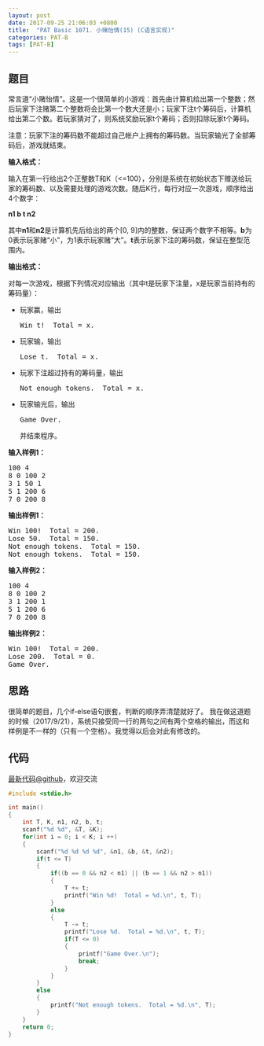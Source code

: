 ```yaml
---
layout: post
date: 2017-09-25 21:06:03 +0800
title:  "PAT Basic 1071. 小赌怡情(15) (C语言实现)"
categories: PAT-B
tags: [PAT-B]
---
```


## 题目

<div id="problemContent">
<p>常言道“小赌怡情”。这是一个很简单的小游戏：首先由计算机给出第一个整数；然后玩家下注赌第二个整数将会比第一个数大还是小；玩家下注t个筹码后，计算机给出第二个数。若玩家猜对了，则系统奖励玩家t个筹码；否则扣除玩家t个筹码。
</p>
<p>
注意：玩家下注的筹码数不能超过自己帐户上拥有的筹码数。当玩家输光了全部筹码后，游戏就结束。
</p>
<p><b>
输入格式：
</b></p>
<p>
输入在第一行给出2个正整数T和K（&lt;=100），分别是系统在初始状态下赠送给玩家的筹码数、以及需要处理的游戏次数。随后K行，每行对应一次游戏，顺序给出4个数字：
</p>
<p><b>
n1 b t n2
</b></p>
<p>
其中<b>n1</b>和<b>n2</b>是计算机先后给出的两个[0, 9]内的整数，保证两个数字不相等。<b>b</b>为0表示玩家赌“小”，为1表示玩家赌“大”。<b>t</b>表示玩家下注的筹码数，保证在整型范围内。
</p>
<p><b>
输出格式：
</b></p>
<p>
对每一次游戏，根据下列情况对应输出（其中t是玩家下注量，x是玩家当前持有的筹码量）：
</p>
<ul>
<li>玩家赢，输出<pre>Win t!  Total = x.</pre>
<li>玩家输，输出<pre>Lose t.  Total = x.</pre>
<li>玩家下注超过持有的筹码量，输出<pre>Not enough tokens.  Total = x.</pre>
<li>玩家输光后，输出<pre>Game Over.</pre>并结束程序。
</li></li></li></li></ul>
<b>输入样例1：</b><pre>
100 4
8 0 100 2
3 1 50 1
5 1 200 6
7 0 200 8
</pre>
<b>输出样例1：</b><pre>
Win 100!  Total = 200.
Lose 50.  Total = 150.
Not enough tokens.  Total = 150.
Not enough tokens.  Total = 150.
</pre>
<b>输入样例2：</b><pre>
100 4
8 0 100 2
3 1 200 1
5 1 200 6
7 0 200 8
</pre>
<b>输出样例2：</b><pre>
Win 100!  Total = 200.
Lose 200.  Total = 0.
Game Over.
</pre>
</div>

## 思路

很简单的题目，几个if-else语句嵌套，判断的顺序弄清楚就好了。
我在做这道题的时候（2017/9/21），系统只接受同一行的两句之间有两个空格的输出，而这和样例是不一样的（只有一个空格）。我觉得以后会对此有修改的。

## 代码

[最新代码@github](https://github.com/OliverLew/PAT/blob/master/PATBasic/1071.c)，欢迎交流
```c
#include <stdio.h>

int main()
{
    int T, K, n1, n2, b, t;
    scanf("%d %d", &T, &K);
    for(int i = 0; i < K; i ++)
    {
        scanf("%d %d %d %d", &n1, &b, &t, &n2);
        if(t <= T)
        {
            if((b == 0 && n2 < n1) || (b == 1 && n2 > n1))
            {
                T += t;
                printf("Win %d!  Total = %d.\n", t, T);
            }
            else
            {
                T -= t;
                printf("Lose %d.  Total = %d.\n", t, T);
                if(T <= 0)
                {
                    printf("Game Over.\n");
                    break;
                }
            }
        }
        else
        {
            printf("Not enough tokens.  Total = %d.\n", T);
        }
    }
    return 0;
}

```